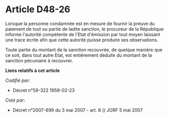 # Article D48-26

Lorsque la personne condamnée est en mesure de fournir la preuve du paiement de tout ou partie de ladite sanction, le
procureur de la République informe l'autorité compétente de l'Etat d'émission par tout moyen laissant une trace écrite afin
que cette autorité puisse produire ses observations.

Toute partie du montant de la sanction recouvrée, de quelque manière que ce soit, dans tout autre Etat, est entièrement
déduite du montant de la sanction pécuniaire à recouvrer.

**Liens relatifs à cet article**

_Codifié par_:

  - Décret n°59-322 1959-02-23

_Créé par_:

  - Décret n°2007-699 du 3 mai 2007 - art. 8 () JORF 5 mai 2007
